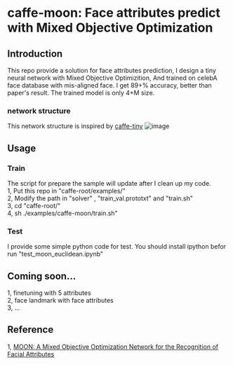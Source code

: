 # caffe-moon: Face attributes predict with Mixed Objective Optimization  

## Introduction  

This repo provide a solution for face attributes prediction, I design a tiny neural network with Mixed Objective Optimizition, And trained on celebA face database with mis-aligned face.
I get 89+% accuracy, better than paper's result. The trained model is only 4+M size.  

### network structure
This network structure is inspired by [caffe-tiny](http://pjreddie.com/darknet/tiny-darknet/)
![image](https://github.com/camel007/caffe-moon/blob/master/moon_tiny.png)

## Usage  

### Train  
The script for prepare the sample will update after I clean up my code.  
1, Put this repo in "caffe-root/examples/"  
2, Modify the path in "solver" , "train_val.prototxt" and "train.sh"  
3, cd "caffe-root/"  
4, sh ./examples/caffe-moon/train.sh"  

### Test
I provide some simple python code for test.
You should install ipython befor run "test_moon_euclidean.ipynb"

## Coming soon...  
1, finetuning with 5 attributes  
2, face landmark with face attributes  
3, ...  

## Reference  

1, [MOON: A Mixed Objective Optimization Network for the Recognition of Facial Attributes](https://arxiv.org/abs/1603.07027)
